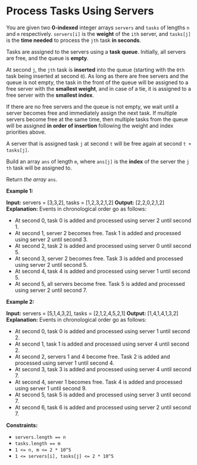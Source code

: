 # Process Tasks Using Servers

You are given two **0-indexed** integer arrays `servers` and `tasks` of lengths `n`​​​​​​ and `m`​​​​​​ respectively. `servers[i]` is the **weight** of the `i​​​​​​th`​​​​ server, and `tasks[j]` is the **time needed** to process the `j​​​​​​th`​​​​ task **in seconds**.

Tasks are assigned to the servers using a **task queue**. Initially, all servers are free, and the queue is **empty**.

At second `j`, the `jth` task is **inserted** into the queue (starting with the `0th` task being inserted at second `0`). As long as there are free servers and the queue is not empty, the task in the front of the queue will be assigned to a free server with the **smallest weight**, and in case of a tie, it is assigned to a free server with the **smallest index**.

If there are no free servers and the queue is not empty, we wait until a server becomes free and immediately assign the next task. If multiple servers become free at the same time, then multiple tasks from the queue will be assigned **in order of insertion** following the weight and index priorities above.

A server that is assigned task `j` at second `t` will be free again at second `t + tasks[j]`.

Build an array `ans`​​​​ of length `m`, where `ans[j]` is the **index** of the server the `j​​​​​​th` task will be assigned to.

Return _the array_ `ans`​​​​.

**Example 1:**

**Input:** servers = \[3,3,2\], tasks = \[1,2,3,2,1,2\]
**Output:** \[2,2,0,2,1,2\]
**Explanation:** Events in chronological order go as follows:

- At second 0, task 0 is added and processed using server 2 until second 1.
- At second 1, server 2 becomes free. Task 1 is added and processed using server 2 until second 3.
- At second 2, task 2 is added and processed using server 0 until second 5.
- At second 3, server 2 becomes free. Task 3 is added and processed using server 2 until second 5.
- At second 4, task 4 is added and processed using server 1 until second 5.
- At second 5, all servers become free. Task 5 is added and processed using server 2 until second 7.

**Example 2:**

**Input:** servers = \[5,1,4,3,2\], tasks = \[2,1,2,4,5,2,1\]
**Output:** \[1,4,1,4,1,3,2\]
**Explanation:** Events in chronological order go as follows:

- At second 0, task 0 is added and processed using server 1 until second 2.
- At second 1, task 1 is added and processed using server 4 until second 2.
- At second 2, servers 1 and 4 become free. Task 2 is added and processed using server 1 until second 4.
- At second 3, task 3 is added and processed using server 4 until second 7.
- At second 4, server 1 becomes free. Task 4 is added and processed using server 1 until second 9.
- At second 5, task 5 is added and processed using server 3 until second 7.
- At second 6, task 6 is added and processed using server 2 until second 7.

**Constraints:**

- `servers.length == n`
- `tasks.length == m`
- `1 <= n, m <= 2 * 10^5`
- `1 <= servers[i], tasks[j] <= 2 * 10^5`
